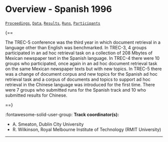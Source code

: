 # Overview - Spanish 1996

[`Proceedings`](./proceedings.md), [`Data`](./data.md), [`Results`](./results.md), [`Runs`](./runs.md), [`Participants`](./participants.md)

{==

The TREC-5 conference was the third year in which document retrieval in a language other than English was benchmarked. In TREC-3, 4 groups participated in an ad hoc retrieval task on a collection of 208 Mbytes of Mexican newspaper text in the Spanish language. In TREC-4 there were 10 groups who participated, once again in an ad hoc document retrieval task on the same Mexican newspaper texts but with new topics. In TREC-5 there was a change of document corpus and new topics for the Spanish ad hoc retrieval task and a corpus of documents and topics to support ad hoc retrieval in the Chinese language was introduced for the first time. There were 7 groups who submitted runs for the Spanish track and 10 who submitted results for Chinese.

==}

:fontawesome-solid-user-group: **Track coordinator(s):**

- A. Smeaton, Dublin City University 
- R. Wilkinson, Royal Melbourne Institute of Technology (RMIT University) 



---

